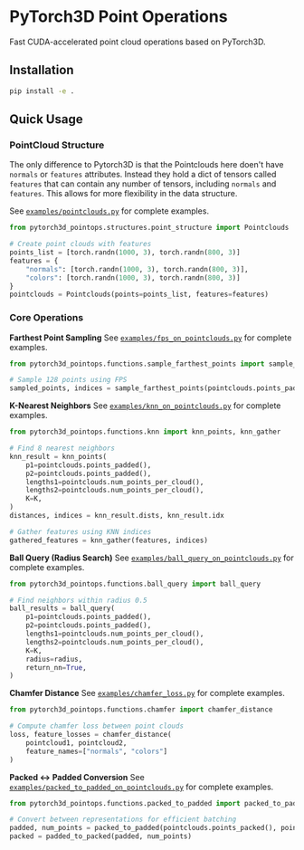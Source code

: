 # PyTorch3D Point Operations

Fast CUDA-accelerated point cloud operations based on PyTorch3D.

## Installation
```bash
pip install -e .
```

## Quick Usage

### PointCloud Structure
The only difference to Pytorch3D is that the Pointclouds here doen't have `normals` or `features` attributes.
Instead they hold a dict of tensors called `features` that can contain any number of tensors, including `normals` and `features`. This allows for more flexibility in the data structure.

See [`examples/pointclouds.py`](examples/pointclouds.py) for complete examples.
```python
from pytorch3d_pointops.structures.point_structure import Pointclouds

# Create point clouds with features
points_list = [torch.randn(1000, 3), torch.randn(800, 3)]
features = {
    "normals": [torch.randn(1000, 3), torch.randn(800, 3)],
    "colors": [torch.randn(1000, 3), torch.randn(800, 3)]
}
pointclouds = Pointclouds(points=points_list, features=features)

```

### Core Operations

**Farthest Point Sampling**
See [`examples/fps_on_pointclouds.py`](examples/fps_on_pointclouds.py) for complete examples.
```python
from pytorch3d_pointops.functions.sample_farthest_points import sample_farthest_points

# Sample 128 points using FPS
sampled_points, indices = sample_farthest_points(pointclouds.points_padded(), pointclouds.num_points_per_cloud(), K=128)
```

**K-Nearest Neighbors**
See [`examples/knn_on_pointclouds.py`](examples/knn_on_pointclouds.py) for complete examples.
```python
from pytorch3d_pointops.functions.knn import knn_points, knn_gather

# Find 8 nearest neighbors
knn_result = knn_points(
    p1=pointclouds.points_padded(),
    p2=pointclouds.points_padded(),
    lengths1=pointclouds.num_points_per_cloud(),
    lengths2=pointclouds.num_points_per_cloud(),
    K=K,
)
distances, indices = knn_result.dists, knn_result.idx

# Gather features using KNN indices
gathered_features = knn_gather(features, indices)
```

**Ball Query (Radius Search)**
See [`examples/ball_query_on_pointclouds.py`](examples/ball_query_on_pointclouds.py) for complete examples.
```python
from pytorch3d_pointops.functions.ball_query import ball_query

# Find neighbors within radius 0.5
ball_results = ball_query(
    p1=pointclouds.points_padded(),
    p2=pointclouds.points_padded(),
    lengths1=pointclouds.num_points_per_cloud(),
    lengths2=pointclouds.num_points_per_cloud(),
    K=K,
    radius=radius,
    return_nn=True,
)
```

**Chamfer Distance**
See [`examples/chamfer_loss.py`](examples/chamfer_loss.py) for complete examples.
```python
from pytorch3d_pointops.functions.chamfer import chamfer_distance

# Compute chamfer loss between point clouds
loss, feature_losses = chamfer_distance(
    pointcloud1, pointcloud2,
    feature_names=["normals", "colors"]
)
```

**Packed ↔ Padded Conversion**
See [`examples/packed_to_padded_on_pointclouds.py`](examples/packed_to_padded_on_pointclouds.py) for complete examples.
```python
from pytorch3d_pointops.functions.packed_to_padded import packed_to_padded, padded_to_packed

# Convert between representations for efficient batching
padded, num_points = packed_to_padded(pointclouds.points_packed(), pointclouds.num_points_per_cloud())
packed = padded_to_packed(padded, num_points)
```


